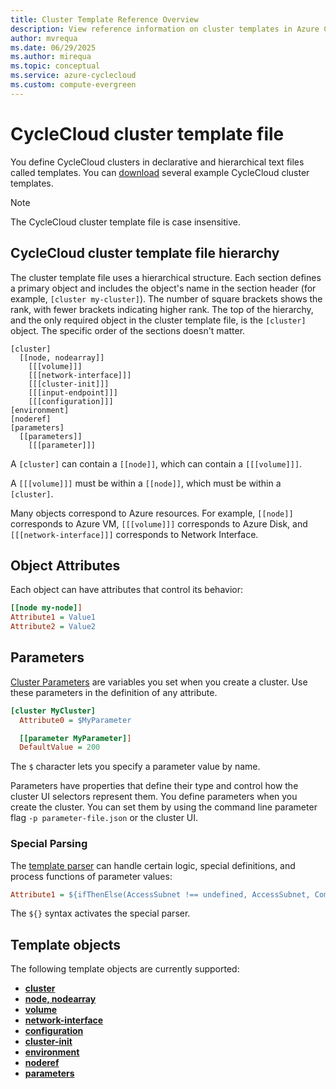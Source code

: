 ```yaml
---
title: Cluster Template Reference Overview
description: View reference information on cluster templates in Azure CycleCloud. See cluster template file hierarchy, object attributes, parameters, and template objects.
author: mvrequa
ms.date: 06/29/2025
ms.author: mirequa
ms.topic: conceptual
ms.service: azure-cyclecloud
ms.custom: compute-evergreen
---
```


# CycleCloud cluster template file

You define CycleCloud clusters in declarative and hierarchical text files called templates. You can [download](~/articles/cyclecloud/download-cluster-templates.md) several example CycleCloud cluster templates.

> [!NOTE]
> The CycleCloud cluster template file is case insensitive.

## CycleCloud cluster template file hierarchy

The cluster template file uses a hierarchical structure. Each section defines a primary object and includes the object's name in the section header (for example, `[cluster my-cluster]`). The number of square brackets shows the rank, with fewer brackets indicating higher rank. The top of the hierarchy, and the only required object in the cluster template file, is the `[cluster]` object. The specific order of the sections doesn't matter.

``` template
[cluster]
  [[node, nodearray]]
    [[[volume]]]
    [[[network-interface]]]
    [[[cluster-init]]]
    [[[input-endpoint]]]
    [[[configuration]]]
[environment]
[noderef]
[parameters]
  [[parameters]]
    [[[parameter]]]
```

A `[cluster]` can contain a `[[node]]`, which can contain a `[[[volume]]]`.

A `[[[volume]]]` must be within a `[[node]]`, which must be within a `[cluster]`.

Many objects correspond to Azure resources. For example, `[[node]]` corresponds to Azure VM, `[[[volume]]]` corresponds to Azure Disk, and `[[[network-interface]]]` corresponds to Network Interface.

## Object Attributes

Each object can have attributes that control its behavior:

``` ini
[[node my-node]]
Attribute1 = Value1
Attribute2 = Value2
```

## Parameters

[Cluster Parameters](./parameter-reference.md) are variables you set when you create a cluster. Use these parameters in the definition of any attribute.

``` ini
[cluster MyCluster]
  Attribute0 = $MyParameter

  [[parameter MyParameter]]
  DefaultValue = 200
```

The `$` character lets you specify a parameter value by name.

Parameters have properties that define their type and control how the cluster UI selectors represent them. You define parameters when you create the cluster. You can set them by using the command line parameter flag `-p parameter-file.json` or the cluster UI.

### Special Parsing

The [template parser](./special-parsing.md) can handle certain logic, special definitions, and process functions of parameter values:

``` ini
Attribute1 = ${ifThenElse(AccessSubnet !== undefined, AccessSubnet, ComputeSubnet)}
```

The `${}` syntax activates the special parser.

## Template objects

The following template objects are currently supported:

* [**cluster**](./cluster-reference.md)
* [**node, nodearray**](./node-nodearray-reference.md)
* [**volume**](./volume-reference.md)
* [**network-interface**](./network-interface-reference.md)
* [**configuration**](./configuration-reference.md)
* [**cluster-init**](./cluster-init-reference.md)
* [**environment**](./environment-reference.md)
* [**noderef**](./noderef-reference.md)
* [**parameters**](./parameter-reference.md)
